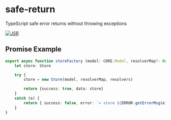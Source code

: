 # safe-return
TypeScript safe error returns without throwing exceptions

[![JSR](https://jsr.io/badges/@americanpelican/safe-return)](https://jsr.io/@americanpelican/safe-return)

## Promise Example

```ts
export async function storeFactory (model: CORE.Model, resolverMap?: Record<CORE.IRI, Resolver> | undefined, resolvers?: Array<Resolver> | undefined): Promise<Safe<Store>> {
	let store: Store

	try {
		store = new Store(model, resolverMap, resolvers)

		return {success: true, data: store}
	}
	catch (e) {
		return { success: false, error: `> store ${ERROR.getErrorMsg(e)}` }
	}
}
```